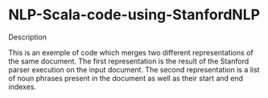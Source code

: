 # NLP-Scala-code-using-StanfordNLP

Description

This is an exemple of code which merges two different representations of the same document.
The first representation is the result of the Stanford parser execution on the input document.
The second representation is a list of noun phrases present in the document as well as their start and end indexes.
